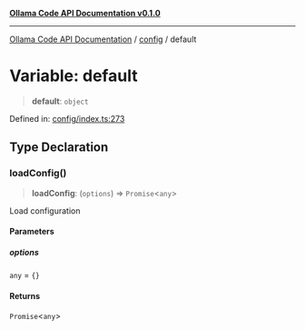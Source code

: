 [**Ollama Code API Documentation v0.1.0**](../../README.md)

***

[Ollama Code API Documentation](../../modules.md) / [config](../README.md) / default

# Variable: default

> **default**: `object`

Defined in: [config/index.ts:273](https://github.com/erichchampion/ollama-code/blob/da0d5de255d803db9921aedd29b30f1aea1c1c02/ollama-code/src/config/index.ts#L273)

## Type Declaration

### loadConfig()

> **loadConfig**: (`options`) => `Promise`\<`any`\>

Load configuration

#### Parameters

##### options

`any` = `{}`

#### Returns

`Promise`\<`any`\>
